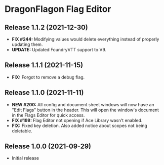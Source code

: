 # DragonFlagon Flag Editor

## Release 1.1.2 (2021-12-30)
- **FIX #244:** Modifying values would delete everything instead of properly updating them.
- **UPDATE:** Updated FoundryVTT support to V9.

## Release 1.1.1 (2021-11-15)
- **FIX:** Forgot to remove a debug flag.

## Release 1.1.0 (2021-11-11)
- **NEW #200:** All config and document sheet windows will now have an "Edit Flags" button in the header. This will open the window's document in the Flags Editor for quick access.
- **FIX #199:** Flag Editor not opening if Ace Library wasn't enabled.
- **FIX:** Fixed key deletion. Also added notice about scopes not being deletable.

## Release 1.0.0 (2021-09-29)
- Initial release